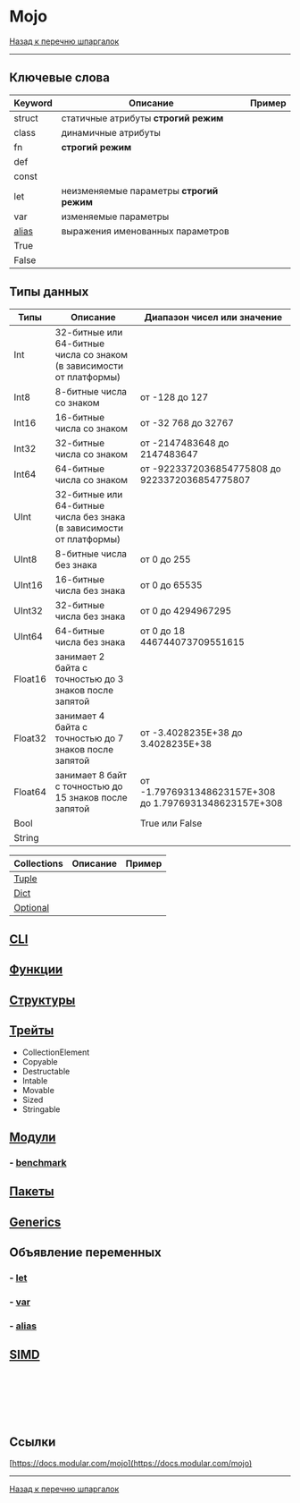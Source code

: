 # Mojo

[Назад к перечню шпаргалок][back]

---

## Ключевые слова

| Keyword           | Описание                                 | Пример |
|-------------------|------------------------------------------|--------|
| struct            | статичные атрибуты **строгий режим**     |        |
| class             | динамичные атрибуты                      |        |
| fn                | **строгий режим**                        |        |
| def               |                                          |        |
| const             |                                          |        |
| let               | неизменяемые параметры **строгий режим** |        |
| var               | изменяемые параметры                     |        |
| [alias](alias.md) | выражения именованных параметров         |        |
| True              |                                          |        |
| False             |                                          |        |

## Типы данных

| Типы    | Описание                                                             | Диапазон чисел или значение                            |
|---------|----------------------------------------------------------------------|--------------------------------------------------------|
| Int     | 32-битные или 64-битные числа со знаком (в зависимости от платформы) |                                                        |
| Int8    | 8-битные числа со знаком                                             | от -128 до 127                                         |
| Int16   | 16-битные числа со знаком                                            | от -32 768 до 32767                                    |
| Int32   | 32-битные числа со знаком                                            | от -2147483648 до 2147483647                           |
| Int64   | 64-битные числа со знаком                                            | от -9223372036854775808 до 9223372036854775807         |
| UInt    | 32-битные или 64-битные числа без знака (в зависимости от платформы) |                                                        |
| UInt8   | 8-битные числа без знака                                             | от 0 до 255                                            |
| UInt16  | 16-битные числа без знака                                            | от 0 до 65535                                          |
| UInt32  | 32-битные числа без знака                                            | от 0 до 4294967295                                     |
| UInt64  | 64-битные числа без знака                                            | от 0 до 18 446744073709551615                          |
| Float16 | занимает 2 байта с точностью до 3 знаков после запятой               |                                                        |
| Float32 | занимает 4 байта с точностью до 7 знаков после запятой               | от -3.4028235E+38 до 3.4028235E+38                     |
| Float64 | занимает 8 байт с точностью до 15 знаков после запятой               | от -1.7976931348623157E+308 до 1.7976931348623157E+308 |
| Bool    |                                                                      | True или False                                         |
| String  |                                                                      |                                                        |

| Collections             | Описание | Пример |
|-------------------------|----------|--------|
| [Tuple](tuple.md)       |          |        |
| [Dict](dict.md)         |          |        |
| [Optional](optional.md) |          |        |

## [CLI](cli.md)

## [Функции](functions.md)

## [Структуры](structures.md)

## [Трейты](traits.md)

- CollectionElement
- Copyable
- Destructable
- Intable
- Movable
- Sized
- Stringable

## [Модули](modules.md)

### - [benchmark](benchmark.md)

## [Пакеты](packages.md)

## [Generics](generics.md)

## Объявление переменных

### - [let]()

### - [var]()

### - [alias](alias.md)

## [SIMD](simd.md)

```mojo

```

```mojo

```

```mojo

```

```mojo

```

```mojo

```

```mojo

```

```mojo

```

## Ссылки

[https://docs.modular.com/mojo](https://docs.modular.com/mojo)

---

[Назад к перечню шпаргалок][back]

[back]: <../.> "Назад к перечню шпаргалок"